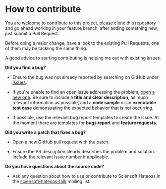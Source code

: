 # How to contribute

You are welcome to contribute to this project, please clone this repository and go ahead working in your feature branch, after adding something new, just submit a Pull Request.

Before doing a major change, have a look to the existing Pull Requests, one of them may be tackling the same thing.

A good advice to starting contributing is helping me out with existing issues.

**Did you find a bug?**

- Ensure the bug was not already reported by searching on GitHub under [Issues](./../../issues).

- If you're unable to find an open issue addressing the problem, [open a new one](./../../issues/new). Be sure to include a **title and clear description**, as much relevant information as possible, and a **code sample** or an **executable test case** demonstrating the expected behavior that is not occurring.

- If possible, use the relevant bug report templates to create the issue. At the moment there are templates for **bugs report** and **feature requests**.

**Did you write a patch that fixes a bug?**

- Open a new GitHub pull request with the patch.

- Ensure the PR description clearly describes the problem and solution. Include the relevant issue number if applicable.

**Do you have questions about the source code?**

- Ask any question about how to use or contribute to Sciensoft.Hateoas in the [sciensoft-hateoas-talk](
https://groups.google.com/d/forum/sciensoft-hateoas-talk
) mailing list.
